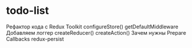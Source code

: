 # todo-list

Рефактор кода с Redux Toolkit configureStore() getDefaultMiddleware Добавляем
логгер createReducer() createAction() Зачем нужны Prepare Callbacks
redux-persist

